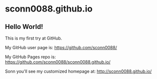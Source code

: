 # sconn0088.github.io

## Hello World!

This is my first try at GitHub.

My GitHub user page is: 
https://github.com/sconn0088/

My GitHub Pages repo is:
https://github.com/sconn0088/sconn0088.github.io/

Sonn you'll see my customized homepage at:
http://sconn0088.github.io/
